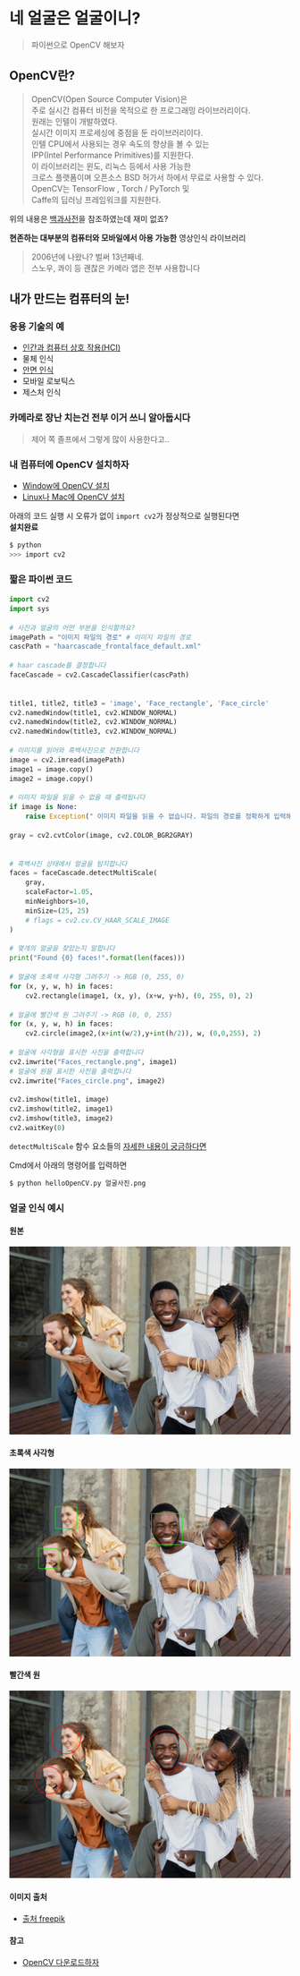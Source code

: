 # 네 얼굴은 얼굴이니?
> 파이썬으로 OpenCV 해보자

## OpenCV란?
> OpenCV(Open Source Computer Vision)은   
주로 실시간 컴퓨터 비전을 목적으로 한 프로그래밍 라이브러리이다.  
>  원래는 인텔이 개발하였다.   
실시간 이미지 프로세싱에 중점을 둔 라이브러리이다.  
인텔 CPU에서 사용되는 경우 속도의 향상을 볼 수 있는   
IPP(Intel Performance Primitives)를 지원한다.   
> 이 라이브러리는 윈도, 리눅스 등에서 사용 가능한   
크로스 플랫폼이며 오픈소스 BSD 허가서 하에서 무료로 사용할 수 있다.  
> OpenCV는 TensorFlow , Torch / PyTorch 및  
Caffe의 딥러닝 프레임워크를 지원한다.

위의 내용은 [백과사전](https://ko.wikipedia.org/wiki/OpenCV)을 참조하였는데 재미 없죠?  

**현존하는 대부분의 컴퓨터와 모바일에서 아용 가능한** 영상인식 라이브러리
> 2006년에 나왔나? 벌써 13년째네.  
> 스노우, 콰이 등 괜찮은 카메라 앱은 전부 사용합니다

## 내가 만드는 컴퓨터의 눈!

### 응용 기술의 예

* [인간과 컴퓨터 상호 작용(HCI)](https://ko.wikipedia.org/wiki/%EC%9D%B8%EA%B0%84-%EC%BB%B4%ED%93%A8%ED%84%B0_%EC%83%81%ED%98%B8%EC%9E%91%EC%9A%A9)
* 물체 인식
* [안면 인식](https://ko.wikipedia.org/wiki/%EC%95%88%EB%A9%B4_%EC%9D%B8%EC%8B%9D_%EC%8B%9C%EC%8A%A4%ED%85%9C)
* 모바일 로보틱스
* 제스처 인식

### 카메라로 장난 치는건 전부 이거 쓰니 알아둡시다
> 제어 쪽 졸프에서 그렇게 많이 사용한다고..

### 내 컴퓨터에 OpenCV 설치하자
* [Window에 OpenCV 설치](https://docs.opencv.org/3.4.3/d5/de5/tutorial_py_setup_in_windows.html)
* [Linux나 Mac에 OpenCV 설치](https://docs.opencv.org/4.0.0-beta/d2/de6/tutorial_py_setup_in_ubuntu.html)

아래의 코드 실행 시 오류가 없이 ```import cv2```가 정상적으로 실행된다면  
**설치완료**
```bash
$ python
>>> import cv2
```

### 짧은 파이썬 코드
```python
import cv2
import sys

# 사진과 얼굴의 어떤 부분을 인식할까요?
imagePath = "이미지 파일의 경로" # 이미지 파일의 경로
cascPath = "haarcascade_frontalface_default.xml"

# haar cascade를 결정합니다
faceCascade = cv2.CascadeClassifier(cascPath)


title1, title2, title3 = 'image', 'Face_rectangle', 'Face_circle'
cv2.namedWindow(title1, cv2.WINDOW_NORMAL)
cv2.namedWindow(title2, cv2.WINDOW_NORMAL)
cv2.namedWindow(title3, cv2.WINDOW_NORMAL)

# 이미지를 읽어와 흑백사진으로 전환합니다
image = cv2.imread(imagePath)
image1 = image.copy()
image2 = image.copy()

# 이미지 파일을 읽을 수 없을 때 출력됩니다
if image is None:
    raise Exception(" 이미지 파일을 읽을 수 없습니다. 파일의 경로를 정확하게 입력해주세요. ")

gray = cv2.cvtColor(image, cv2.COLOR_BGR2GRAY)


# 흑백사진 상태에서 얼굴을 탐지합니다
faces = faceCascade.detectMultiScale(
    gray,
    scaleFactor=1.05,
    minNeighbors=10,
    minSize=(25, 25)
    # flags = cv2.cv.CV_HAAR_SCALE_IMAGE
)

# 몇개의 얼굴을 찾았는지 말합니다
print("Found {0} faces!".format(len(faces)))

# 얼굴에 초록색 사각형 그려주기 -> RGB (0, 255, 0)
for (x, y, w, h) in faces:
    cv2.rectangle(image1, (x, y), (x+w, y+h), (0, 255, 0), 2)

# 얼굴에 빨간색 원 그려주기 -> RGB (0, 0, 255)    
for (x, y, w, h) in faces:
    cv2.circle(image2,(x+int(w/2),y+int(h/2)), w, (0,0,255), 2)

# 얼굴에 사각형을 표시한 사진을 출력합니다
cv2.imwrite("Faces_rectangle.png", image1)
# 얼굴에 원을 표시한 사진을 출력합니다
cv2.imwrite("Faces_circle.png", image2)

cv2.imshow(title1, image)
cv2.imshow(title2, image1)
cv2.imshow(title3, image2)
cv2.waitKey(0)
```
`detectMultiScale` 함수 요소들의  [자세한 내용이 궁금하다면](https://docs.opencv.org/2.4/modules/objdetect/doc/cascade_classification.html#cascadeclassifier-detectmultiscale)

Cmd에서 아래의 명령어를 입력하면 
```bash
$ python helloOpenCV.py 얼굴사진.png 
```
### 얼굴 인식 예시
#### 원본
![원본사진](Image.jpg)

#### 초록색 사각형
![사각형 opencv](Faces_rectangle.png)
#### 빨간색 원
![원 opencv](Faces_circle.png)

#### 이미지 출처
* <a href="https://kr.freepik.com/free-photo/happy-people-outdoors-medium-shot_15500757.htm"> 출처 freepik</a>

#### 참고
* [OpenCV 다운로드하자](https://nicewoong.github.io/development/2018/01/04/setting-opencv-dev/)
